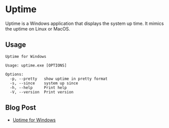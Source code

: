 # Uptime

Uptime is a Windows application that displays the system up time. It mimics the uptime on Linux or MacOS.

## Usage

```text
Uptime for Windows

Usage: uptime.exe [OPTIONS]

Options:
  -p, --pretty   show uptime in pretty format
  -s, --since    system up since
  -h, --help     Print help
  -V, --version  Print version
```

## Blog Post

- [Uptime for Windows](https://blog.caoccao.com/uptime-for-windows-f8724164a565)

